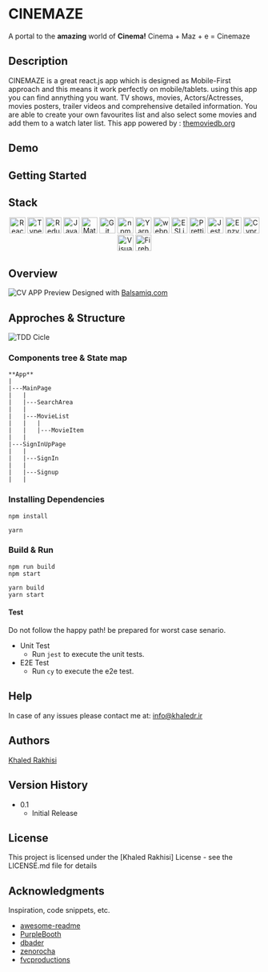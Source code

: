 # CINEMAZE

A portal to the **amazing** world of **Cinema!** Cinema + Maz + e = Cinemaze

## Description

CINEMAZE is a great react.js app which is designed as Mobile-First approach and this means it work perfectly on mobile/tablets. using this app you can find annything you want. TV shows, movies, Actors/Actresses, movies posters, trailer videos and comprehensive detailed information. You are able to create your own favourites list and also select some movies and add them to a watch later list.
This app powered by : [themoviedb.org](https://api.themoviedb.org)

## Demo

## Getting Started

## Stack

<div align="center">
<a href="https://reactjs.org/" title="React"><img src="https://github.com/get-icon/geticon/raw/master/icons/react.svg" alt="React" width="32px" height="32px"></a>
<a href="https://www.typescriptlang.org/" title="Typescript"><img src="https://github.com/get-icon/geticon/raw/master/icons/typescript-icon.svg" alt="Typescript" width="32px" height="32px"></a>
<a href="https://redux.js.org/" title="redux"><img src="https://github.com/get-icon/geticon/raw/master/icons/redux.svg" alt="Redux" width="32px" height="32px"></a>
<a href="https://developer.mozilla.org/en-US/docs/Web/JavaScript" title="JavaScript"><img src="https://github.com/get-icon/geticon/raw/master/icons/javascript.svg" alt="JavaScript" width="32px" height="32px"></a>
<a href="https://material-ui.com/" title="Material UI"><img src="https://github.com/get-icon/geticon/raw/master/icons/material-ui.svg" alt="Material UI" width="32px" height="32px"></a>
<a href="https://git-scm.com/" title="Git"><img src="https://github.com/get-icon/geticon/raw/master/icons/git-icon.svg" alt="Git" width="32px" height="32px"></a>
<a href="https://www.npmjs.com/" title="npm"><img src="https://github.com/get-icon/geticon/raw/master/icons/npm.svg" alt="npm" width="32px" height="32px"></a>
<a href="https://yarnpkg.com/" title="Yarn"><img src="https://github.com/get-icon/geticon/raw/master/icons/yarn.svg" alt="Yarn" width="32px" height="32px"></a>
<a href="https://webpack.js.org/" title="webpack"><img src="https://github.com/get-icon/geticon/raw/master/icons/webpack.svg" alt="webpack" width="32px" height="32px"></a>
<a href="https://eslint.org/" title="ESLint"><img src="https://github.com/get-icon/geticon/raw/master/icons/eslint.svg" alt="ESLint" width="32px" height="32px"></a>
<a href="https://prettier.io/" title="Prettier"><img src="https://github.com/get-icon/geticon/raw/master/icons/prettier.svg" alt="Prettier" width="32px" height="32px"></a>
<a href="https://jestjs.io/" title="Jest"><img src="https://github.com/get-icon/geticon/raw/master/icons/jest.svg" alt="Jest" width="32px" height="32px"></a>
<a href="https://github.com/enzymejs/enzyme" title="Enzyme"><img src="https://github.com/get-icon/geticon/raw/master/icons/enzyme.svg" alt="Enzyme" width="32px" height="32px"></a>
<a href="https://www.cypress.io/" title="Cypress"><img src="https://github.com/get-icon/geticon/raw/master/icons/cypress.svg" alt="Cypress" width="32px" height="32px"></a>
<a href="https://code.visualstudio.com/" title="Visual Studio Code"><img src="https://github.com/get-icon/geticon/raw/master/icons/visual-studio-code.svg" alt="Visual Studio Code" width="32px" height="32px"></a>
<a href="https://www.firebase.com/" title="Firebase"><img src="https://github.com/get-icon/geticon/raw/master/icons/firebase.svg" alt="Firebase" width="32px" height="32px"></a>
</div>

## Overview

![CV APP Preview](https://share.balsamiq.com/c/uMzGrHVH9KUE9xG8wqz46.png)
Designed with [Balsamiq.com](https://balsamiq.com)

## Approches & Structure

![TDD Cicle](https://marsner.com/wp-content/uploads/test-driven-development-TDD.png)

### Components tree & State map

```
**App**
|
|---MainPage
|   |
|   |---SearchArea
|   |
|   |---MovieList
|   |   |
|   |   |---MovieItem
|   |
|---SignInUpPage
|   |
|   |---SignIn
|   |
|   |---Signup
|   |
```

### Installing Dependencies

```
npm install
```

```
yarn
```

### Build & Run

```
npm run build
npm start
```

```
yarn build
yarn start
```

#### Test

Do not follow the happy path! be prepared for worst case senario.

- Unit Test
  - Run `jest` to execute the unit tests.
- E2E Test
  - Run `cy` to execute the e2e test.

## Help

In case of any issues please contact me at: info@khaledr.ir

## Authors

[Khaled Rakhisi](https://www.linkedin.com/in/khaledrakhisi/)

## Version History

- 0.1
  - Initial Release

## License

This project is licensed under the [Khaled Rakhisi] License - see the LICENSE.md file for details

## Acknowledgments

Inspiration, code snippets, etc.

- [awesome-readme](https://github.com/matiassingers/awesome-readme)
- [PurpleBooth](https://gist.github.com/PurpleBooth/109311bb0361f32d87a2)
- [dbader](https://github.com/dbader/readme-template)
- [zenorocha](https://gist.github.com/zenorocha/4526327)
- [fvcproductions](https://gist.github.com/fvcproductions/1bfc2d4aecb01a834b46)

